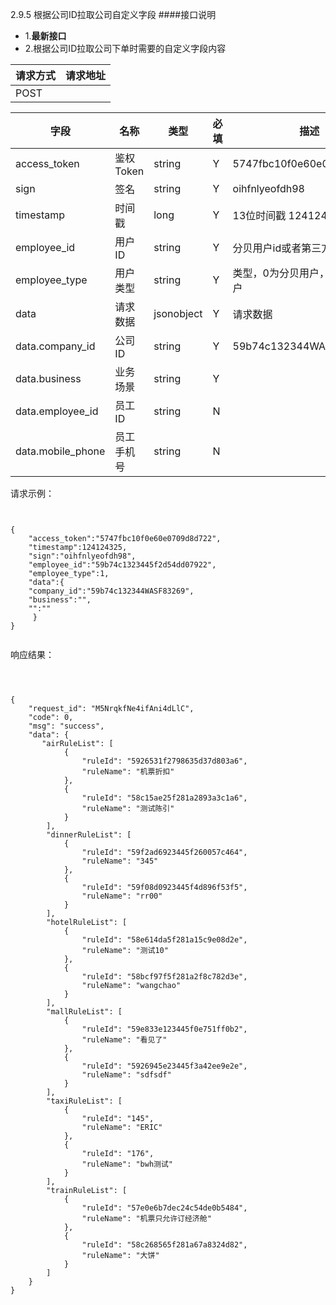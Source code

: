 2.9.5 根据公司ID拉取公司自定义字段
####接口说明
- 1.**最新接口**
- 2.根据公司ID拉取公司下单时需要的自定义字段内容



| 请求方式 | 请求地址 |
| --- | --- |
| POST | |

| 字段 | 名称 | 类型 | 必填 | 描述 |
| --- | --- | --- | --- | --- |
| access\_token | 鉴权Token | string | Y | 5747fbc10f0e60e0709d8d722 |
| sign | 签名 | string | Y | oihfnlyeofdh98 |
| timestamp | 时间戳 | long | Y | 13位时间戳  1241243250000 |
| employee\_id | 用户ID | string | Y | 分贝用户id或者第三方用户id |
| employee\_type | 用户类型 | string | Y |  类型，0为分贝用户，1为第三方用户 |
| data |  请求数据 | jsonobject | Y |请求数据
| data.company_id |公司ID| string | Y |59b74c132344WASF83269
| data.business |业务场景| string | Y |
| data.employee_id |员工ID| string | N |
| data.mobile_phone |员工手机号| string | N |


















请求示例：

```


{
    "access_token":"5747fbc10f0e60e0709d8d722",
    "timestamp":124124325,
    "sign":"oihfnlyeofdh98",
    "employee_id":"59b74c1323445f2d54dd07922",
    "employee_type":1,
    "data":{  
    "company_id":"59b74c132344WASF83269",
    "business":"",
    "":""          
     }
}


```

响应结果：

```



{
    "request_id": "M5NrqkfNe4ifAni4dLlC",
    "code": 0,
    "msg": "success",
    "data": {
       "airRuleList": [
            {
                "ruleId": "5926531f2798635d37d803a6",
                "ruleName": "机票折扣"
            },
            {
                "ruleId": "58c15ae25f281a2893a3c1a6",
                "ruleName": "测试陈引"
            }
        ],
        "dinnerRuleList": [
            {
                "ruleId": "59f2ad6923445f260057c464",
                "ruleName": "345"
            },
            {
                "ruleId": "59f08d0923445f4d896f53f5",
                "ruleName": "rr00"
            }
        ],
        "hotelRuleList": [
            {
                "ruleId": "58e614da5f281a15c9e08d2e",
                "ruleName": "测试10"
            },
            {
                "ruleId": "58bcf97f5f281a2f8c782d3e",
                "ruleName": "wangchao"
            }
        ],
        "mallRuleList": [
            {
                "ruleId": "59e833e123445f0e751ff0b2",
                "ruleName": "看见了"
            },
            {
                "ruleId": "5926945e23445f3a42ee9e2e",
                "ruleName": "sdfsdf"
            }
        ],
        "taxiRuleList": [
            {
                "ruleId": "145",
                "ruleName": "ERIC"
            },
            {
                "ruleId": "176",
                "ruleName": "bwh测试"
            }
        ],
        "trainRuleList": [
            {
                "ruleId": "57e0e6b7dec24c54de0b5484",
                "ruleName": "机票只允许订经济舱"
            },
            {
                "ruleId": "58c268565f281a67a8324d82",
                "ruleName": "大饼"
            }
        ]
    }
}




```



